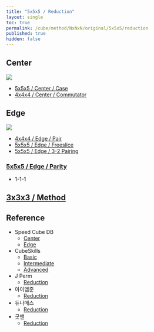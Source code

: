```yaml
---
title: "5x5x5 / Reduction"
layout: single
toc: true
permalink: /cube/method/NxNxN/original/5x5x5/reduction
published: true
hidden: false
---
```


<head>
  <base target="_blank">
  <style>
    img {
      max-width:350px;
    }
  </style>
</head>



## Center

<a href="https://alpha.twizzle.net/edit/?puzzle=5x5x5&setup-anchor=end&stickering=centers-only">
  <img src="https://user-images.githubusercontent.com/92285528/216307562-82931c7c-c9cb-4035-b705-143470a35b0c.png">
</a>

- [5x5x5 / Center / Case](/cube/method/NxNxN/original/5x5x5/center/case)
- [4x4x4 / Center / Commutator](/cube/method/NxNxN/original/4x4x4/center/commutator)



## Edge

<a href="https://alpha.twizzle.net/edit/?puzzle=5x5x5&setup-anchor=end&setup-alg=R+U+L+D+B+F+R+U+L+B+F+D+L+U+B+R+U+D+R+U+F+L+F+R+U+F+L+R">
  <img src="https://user-images.githubusercontent.com/92285528/216308278-bcdf1135-8761-4720-afec-2e62bb633338.png">
</a>

- [4x4x4 / Edge / Pair](/cube/method/NxNxN/original/4x4x4/edge/pair)
- [5x5x5 / Edge / Freeslice](/cube/method/NxNxN/original/5x5x5/edge/freeslice)
- [5x5x5 / Edge / 3-2 Pairing](/cube/method/NxNxN/original/5x5x5/edge/3-2_pairing)

### [5x5x5 / Edge / Parity](/cube/method/NxNxN/original/5x5x5/edge/parity)

- 1-1-1



## [3x3x3 / Method](/cube/method/NxNxN/original/3x3x3#method)



## Reference

- Speed Cube DB
  - [Center](https://speedcubedb.com/a/5x5/L2C)
  - [Edge](https://speedcubedb.com/a/5x5/L2E)
- CubeSkills
  - [Basic](https://www.cubeskills.com/tutorials/beginners-method-for-solving-the-5x5-cube)
  - [Intermediate](https://www.cubeskills.com/tutorials/intermediate-5x5-tips-and-techniques)
  - [Advanced](https://www.cubeskills.com/tutorials/advanced-5x5-tips-and-techniques)
- J Perm
  - [Reduction](https://jperm.net/5x5)
- 아이엠준
  - [Reduction](https://youtu.be/wU1Gj2ruEIQ)
- 듀나메스
  - [Reduction](https://youtu.be/OQ9MCWMD7zE)
- 굿맨
  - [Reduction](https://youtu.be/mDoJl1twvVc)
